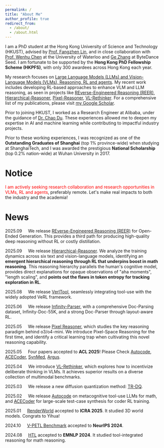```yaml
---
permalink: /
title: "About Me"
author_profile: true
redirect_from: 
  - /about/
  - /about.html
---
```



I am a PhD student at the Hong Kong University of Science and Technology (HKUST), advised by [Prof. Fangzhen Lin](https://cse.hkust.edu.hk/~flin/), and in close collaboration with [Prof. Wenhu Chen](https://wenhuchen.github.io/) at the University of Waterloo and [Ge Zhang](https://scholar.google.com/citations?user=qyTrq4kAAAAJ&hl=zh-CN) at ByteDance Seed.  I am fortunate to be supported by the **Hong Kong PhD Fellowship Scheme (HKPFS)**, with only 300 awardees across Hong Kong each year.  

My research focuses on <u>Large Language Models (LLMs) and Vision-Language Models (VLMs), Reasoning, RL and agents</u>. My recent work includes developing RL-based approaches to enhance VLM and LLM reasoning, as seen in projects like [REverse-Engineered Reasoning (REER)](https://haozheh3.github.io/REER_DeepWriter/), [Hierarchical-Reasoner](https://www.arxiv.org/abs/2509.03646), [Pixel-Reasoner](https://tiger-ai-lab.github.io/Pixel-Reasoner/), [VL-Rethinker](https://tiger-ai-lab.github.io/VL-Rethinker/). For a comprehensive list of my publications, please visit [my Google Scholar](https://scholar.google.ca/citations?user=V96YGIMAAAAJ&hl=en).

Prior to joining HKUST, I worked as a Research Engineer at Alibaba, under the guidance of [Dr. Chao Du](https://duchao0726.github.io/). These experiences allowed me to deepen my expertise in AI and machine learning while contributing to impactful industry projects.

Prior to these working experiences, I was recognized as one of the **Outstanding Graduates of Shanghai** (top 1% province-wide) when studying at ShanghaiTech, and I was awarded the prestigious **National Scholarship** (top 0.2% nation-wide) at Wuhan University in 2017.

<!-- 
I have a broad research experience in machine learning, including
Reinforcement Learning, Variational Bayes, Vison and Language. <ins>Currently, I am super excited about research on Generative AI, and I am looking for opportunities / research collaborations on relevant topics.</ins> For more details, please check out my [CV](https://raw.githubusercontent.com/HazekiahWon/helios2/master/assets/Research_CV.pdf). -->

Notice
======
<span style="color: red;">I am actively seeking research collaboration and research opportunities in VLMs, RL and agents</span>,  preferably remote.
Let's make real impacts to both the industry and the academia! 



News
======
2025.09<span style="padding-left: 20px;"></span>We release [REverse-Engineered Reasoning (REER)](https://haozheh3.github.io/REER_DeepWriter/) for Open-Ended Generation. This provides a third path for producing high-quality deep reasoning without RL or costly distillation.

2025.09<span style="padding-left: 20px;"></span>We release [Hierarchical-Reasoner](https://www.arxiv.org/abs/2509.03646). We analyze the training dynamics across six text and vision-language models, identifying an **emergent hierarchical reasoning through RL that underpins boost in math reasoning**. This reasoning hierarchy parallels the human's cognitive model, provides direct explanations for opaque observations of "aha moments", "length scaling", and **points out the flaws in token entropy for tracking exploration in RL**.

2025.08<span style="padding-left: 20px;"></span>We release [VerlTool](https://arxiv.org/abs/2509.01055v1), seamlessly integrating tool-use with the widely adopted VeRL framework.

2025.06<span style="padding-left: 20px;"></span>We release [Infinity-Parser](https://arxiv.org/abs/2506.03197), with a comprehensive Doc-Parsing dataset, Infinity-Doc-55K, and a strong Doc-Parser through layout-aware RL.

2025.05<span style="padding-left: 20px;"></span>We release [Pixel Reasoner](https://tiger-ai-lab.github.io/Pixel-Reasoner/), which studies the key reasoning paradigm behind o3/o4-mini. We introduce Pixel-Space Reasoning for the first time, and identify a critical learning trap when cultivating this novel reasoning capability.

2025.05<span style="padding-left: 20px;"></span>Four papers accepted to <b>ACL 2025</b>! Please Check [Autocode](https://arxiv.org/abs/2502.00691), [ACECoder](https://arxiv.org/abs/2502.01718), [SynMed](https://arxiv.org/abs/2410.13523), [Argus](https://arxiv.org/abs/2406.07146).

2025.04<span style="padding-left: 20px;"></span>We introduce [VL-Rethinker](https://tiger-ai-lab.github.io/VL-Rethinker/), which explores how to incentivize deliberate thinking in VLMs. It achieves superior results on a diverse collection of multimodal benchmarks.

2025.03<span style="padding-left: 20px;"></span>We release a new diffusion quantization method: [TR-DQ](https://arxiv.org/pdf/2503.06564).

2025.02<span style="padding-left: 20px;"></span>We release [Autocode](https://arxiv.org/abs/2502.00691) on metacognitive tool-use LLMs for math, and [ACECoder](https://arxiv.org/abs/2502.01718) for large-scale test-case synthesis for coder RL training.

2025.01<span style="padding-left: 20px;"></span>[RenderWorld](https://arxiv.org/abs/2409.11356) accepted to <b>ICRA 2025</b>. It studied 3D world models. Congrats to Yihua!

2024.10<span style="padding-left: 20px;"></span>[V-PETL Benchmark](https://proceedings.neurips.cc/paper_files/paper/2024/file/935de67d1a033fd517cb49d192b5c008-Paper-Datasets_and_Benchmarks_Track.pdf) accepted to <b>NeurIPS 2024</b>.

2024.08<span style="padding-left: 20px;"></span>[HTL](https://arxiv.org/abs/2402.15729) accepted to <b>EMNLP 2024</b>. It studied tool-integrated reasoning for math reasoning.


